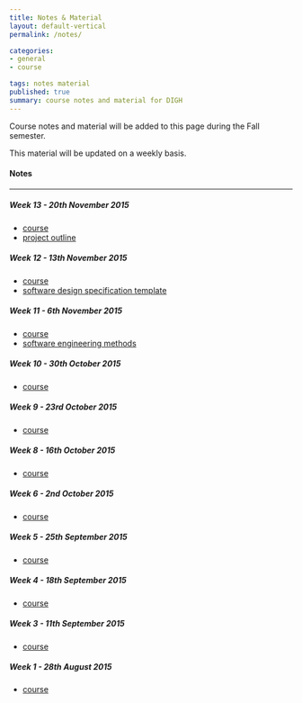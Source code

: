 ```yaml
---
title: Notes & Material
layout: default-vertical
permalink: /notes/

categories:
- general
- course

tags: notes material
published: true
summary: course notes and material for DIGH
---
```


Course notes and material will be added to this page during the Fall semester.

This material will be updated on a weekly basis.

#### Notes

***

##### Week 13 - 20th November 2015
  * [course](/assets/docs/digh-week13.pdf)
  * [project outline](/assets/docs/digh-project-outline.pdf)

##### Week 12 - 13th November 2015
  * [course](/assets/docs/digh-week12.pdf)
  * [software design specification template](https://docs.google.com/document/d/1cMqMPDSRq32PWFE1sqgF5_x0E_QarJJXeEoVau4pV-I/pub)

##### Week 11 - 6th November 2015
  * [course](/assets/docs/digh-week11.pdf)
  * [software engineering methods](/assets/docs/DIGH2015-SoftwareEngineeringMethods.pdf)

##### Week 10 - 30th October 2015
  * [course](/assets/docs/digh-week10.pdf)

##### Week 9 - 23rd October 2015
  * [course](/assets/docs/digh-week9.pdf)

##### Week 8 - 16th October 2015
  * [course](/assets/docs/digh-week8.pdf)

##### Week 6 - 2nd October 2015
  * [course](/assets/docs/digh-week6.pdf)

##### Week 5 - 25th September 2015
  * [course](/assets/docs/digh-week5.pdf)

##### Week 4 - 18th September 2015
  * [course](/assets/docs/digh-week4.pdf)

##### Week 3 - 11th September 2015
  * [course](/assets/docs/digh-week3.pdf)

##### Week 1 - 28th August 2015
  * [course](/assets/docs/digh-week1.pdf)
